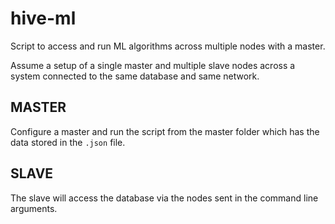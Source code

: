 # hive-ml
Script to access and run ML algorithms across multiple nodes with a master.

Assume a setup of a single master and multiple slave nodes across a system connected to the same database and same network.

## MASTER
Configure a master and run the script from the master folder which has the data stored in the ```.json``` file.

## SLAVE
The slave will access the database via the nodes sent in the command line arguments.
